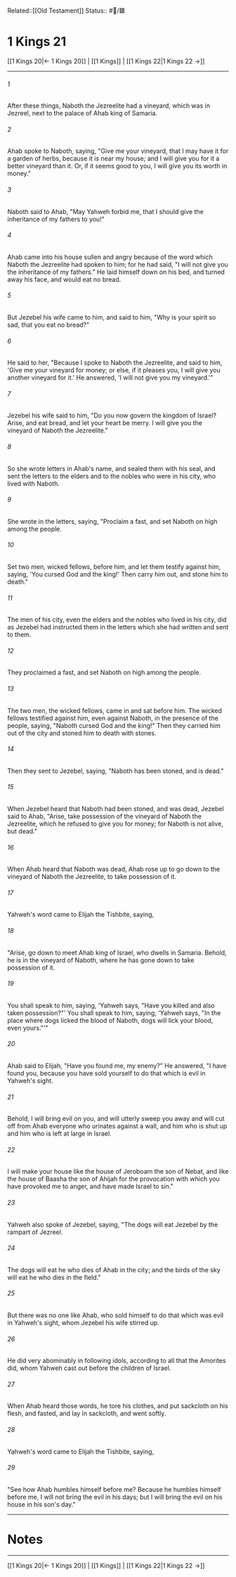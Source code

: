 Related::[[Old Testament]]
Status:: #📖/🟥
# 1 Kings 21

[[1 Kings 20|← 1 Kings 20]] | [[1 Kings]] | [[1 Kings 22|1 Kings 22 →]]
***



###### 1 
After these things, Naboth the Jezreelite had a vineyard, which was in Jezreel, next to the palace of Ahab king of Samaria. 

###### 2 
Ahab spoke to Naboth, saying, "Give me your vineyard, that I may have it for a garden of herbs, because it is near my house; and I will give you for it a better vineyard than it. Or, if it seems good to you, I will give you its worth in money." 

###### 3 
Naboth said to Ahab, "May Yahweh forbid me, that I should give the inheritance of my fathers to you!" 

###### 4 
Ahab came into his house sullen and angry because of the word which Naboth the Jezreelite had spoken to him; for he had said, "I will not give you the inheritance of my fathers." He laid himself down on his bed, and turned away his face, and would eat no bread. 

###### 5 
But Jezebel his wife came to him, and said to him, "Why is your spirit so sad, that you eat no bread?" 

###### 6 
He said to her, "Because I spoke to Naboth the Jezreelite, and said to him, 'Give me your vineyard for money; or else, if it pleases you, I will give you another vineyard for it.' He answered, 'I will not give you my vineyard.'" 

###### 7 
Jezebel his wife said to him, "Do you now govern the kingdom of Israel? Arise, and eat bread, and let your heart be merry. I will give you the vineyard of Naboth the Jezreelite." 

###### 8 
So she wrote letters in Ahab's name, and sealed them with his seal, and sent the letters to the elders and to the nobles who were in his city, who lived with Naboth. 

###### 9 
She wrote in the letters, saying, "Proclaim a fast, and set Naboth on high among the people. 

###### 10 
Set two men, wicked fellows, before him, and let them testify against him, saying, 'You cursed God and the king!' Then carry him out, and stone him to death." 

###### 11 
The men of his city, even the elders and the nobles who lived in his city, did as Jezebel had instructed them in the letters which she had written and sent to them. 

###### 12 
They proclaimed a fast, and set Naboth on high among the people. 

###### 13 
The two men, the wicked fellows, came in and sat before him. The wicked fellows testified against him, even against Naboth, in the presence of the people, saying, "Naboth cursed God and the king!" Then they carried him out of the city and stoned him to death with stones. 

###### 14 
Then they sent to Jezebel, saying, "Naboth has been stoned, and is dead." 

###### 15 
When Jezebel heard that Naboth had been stoned, and was dead, Jezebel said to Ahab, "Arise, take possession of the vineyard of Naboth the Jezreelite, which he refused to give you for money; for Naboth is not alive, but dead." 

###### 16 
When Ahab heard that Naboth was dead, Ahab rose up to go down to the vineyard of Naboth the Jezreelite, to take possession of it. 

###### 17 
Yahweh's word came to Elijah the Tishbite, saying, 

###### 18 
"Arise, go down to meet Ahab king of Israel, who dwells in Samaria. Behold, he is in the vineyard of Naboth, where he has gone down to take possession of it. 

###### 19 
You shall speak to him, saying, 'Yahweh says, "Have you killed and also taken possession?"' You shall speak to him, saying, 'Yahweh says, "In the place where dogs licked the blood of Naboth, dogs will lick your blood, even yours."'" 

###### 20 
Ahab said to Elijah, "Have you found me, my enemy?" He answered, "I have found you, because you have sold yourself to do that which is evil in Yahweh's sight. 

###### 21 
Behold, I will bring evil on you, and will utterly sweep you away and will cut off from Ahab everyone who urinates against a wall, and him who is shut up and him who is left at large in Israel. 

###### 22 
I will make your house like the house of Jeroboam the son of Nebat, and like the house of Baasha the son of Ahijah for the provocation with which you have provoked me to anger, and have made Israel to sin." 

###### 23 
Yahweh also spoke of Jezebel, saying, "The dogs will eat Jezebel by the rampart of Jezreel. 

###### 24 
The dogs will eat he who dies of Ahab in the city; and the birds of the sky will eat he who dies in the field." 

###### 25 
But there was no one like Ahab, who sold himself to do that which was evil in Yahweh's sight, whom Jezebel his wife stirred up. 

###### 26 
He did very abominably in following idols, according to all that the Amorites did, whom Yahweh cast out before the children of Israel. 

###### 27 
When Ahab heard those words, he tore his clothes, and put sackcloth on his flesh, and fasted, and lay in sackcloth, and went softly. 

###### 28 
Yahweh's word came to Elijah the Tishbite, saying, 

###### 29 
"See how Ahab humbles himself before me? Because he humbles himself before me, I will not bring the evil in his days; but I will bring the evil on his house in his son's day."

---
# Notes


***
[[1 Kings 20|← 1 Kings 20]] | [[1 Kings]] | [[1 Kings 22|1 Kings 22 →]]
